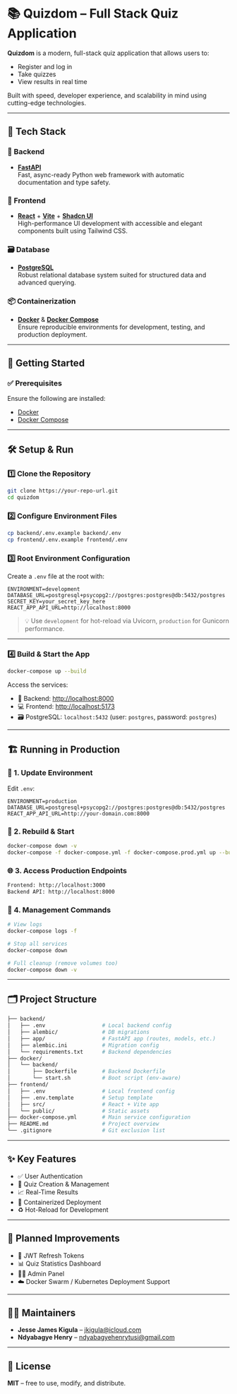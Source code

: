 # 📚 Quizdom – Full Stack Quiz Application

**Quizdom** is a modern, full-stack quiz application that allows users to:

- Register and log in
- Take quizzes
- View results in real time

Built with speed, developer experience, and scalability in mind using cutting-edge technologies.

---

## 🧱 Tech Stack

### 🔧 Backend
- **[FastAPI](https://fastapi.tiangolo.com/)**  
  Fast, async-ready Python web framework with automatic documentation and type safety.

### 🎨 Frontend
- **[React](https://reactjs.org/)** + **[Vite](https://vitejs.dev/)** + **[Shadcn UI](https://ui.shadcn.com/)**  
  High-performance UI development with accessible and elegant components built using Tailwind CSS.

### 🗃️ Database
- **[PostgreSQL](https://www.postgresql.org/)**  
  Robust relational database system suited for structured data and advanced querying.

### 📦 Containerization
- **[Docker](https://www.docker.com/)** & **[Docker Compose](https://docs.docker.com/compose/)**  
  Ensure reproducible environments for development, testing, and production deployment.

---

## 🚀 Getting Started

### ✅ Prerequisites

Ensure the following are installed:

- [Docker](https://docs.docker.com/get-docker/)
- [Docker Compose](https://docs.docker.com/compose/install/)

---

## 🛠️ Setup & Run

### 1️⃣ Clone the Repository

```bash
git clone https://your-repo-url.git
cd quizdom
```

### 2️⃣ Configure Environment Files

```bash
cp backend/.env.example backend/.env
cp frontend/.env.example frontend/.env
```

### 3️⃣ Root Environment Configuration

Create a `.env` file at the root with:

```env
ENVIRONMENT=development
DATABASE_URL=postgresql+psycopg2://postgres:postgres@db:5432/postgres
SECRET_KEY=your_secret_key_here
REACT_APP_API_URL=http://localhost:8000
```

> 💡 Use `development` for hot-reload via Uvicorn, `production` for Gunicorn performance.

---

### 4️⃣ Build & Start the App

```bash
docker-compose up --build
```

Access the services:

- 🧠 Backend: [http://localhost:8000](http://localhost:8000)
- 💻 Frontend: [http://localhost:5173](http://localhost:5173)
- 🗃️ PostgreSQL: `localhost:5432` (user: `postgres`, password: `postgres`)

---

## 🏗️ Running in Production

### 🔧 1. Update Environment

Edit `.env`:

```env
ENVIRONMENT=production
DATABASE_URL=postgresql+psycopg2://postgres:postgres@db:5432/postgres
REACT_APP_API_URL=http://your-domain.com:8000
```

### 🔁 2. Rebuild & Start

```bash
docker-compose down -v
docker-compose -f docker-compose.yml -f docker-compose.prod.yml up --build -d
```

### 🌐 3. Access Production Endpoints

```bash
Frontend: http://localhost:3000
Backend API: http://localhost:8000
```

### 🧰 4. Management Commands

```bash
# View logs
docker-compose logs -f

# Stop all services
docker-compose down

# Full cleanup (remove volumes too)
docker-compose down -v
```

---

## 🗂️ Project Structure

```bash
├── backend/
│   ├── .env                  # Local backend config
│   ├── alembic/              # DB migrations
│   ├── app/                  # FastAPI app (routes, models, etc.)
│   ├── alembic.ini           # Migration config
│   └── requirements.txt      # Backend dependencies
├── docker/
│   └── backend/
│       ├── Dockerfile        # Backend Dockerfile
│       └── start.sh          # Boot script (env-aware)
├── frontend/
│   ├── .env                  # Local frontend config
│   ├── .env.template         # Setup template
│   ├── src/                  # React + Vite app
│   └── public/               # Static assets
├── docker-compose.yml        # Main service configuration
├── README.md                 # Project overview
└── .gitignore                # Git exclusion list
```

---

## ✨ Key Features

- ✅ User Authentication
- 🧩 Quiz Creation & Management
- 📈 Real-Time Results
- 🐳 Containerized Deployment
- ♻️ Hot-Reload for Development

---

## 🔮 Planned Improvements

- 🔐 JWT Refresh Tokens
- 📊 Quiz Statistics Dashboard
- 🧑‍💼 Admin Panel
- ☁️ Docker Swarm / Kubernetes Deployment Support

---

## 👨‍🔧 Maintainers

- **Jesse James Kigula** – [jkigula@icloud.com](mailto:jkigula@icloud.com)  
- **Ndyabagye Henry** – [ndyabagyehenrytusi@gmail.com](mailto:ndyabagyehenrytusi@gmail.com)

---

## 📄 License

**MIT** – free to use, modify, and distribute.